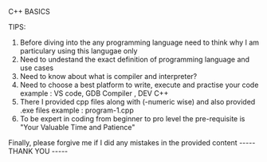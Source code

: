 C++ BASICS

TIPS:
1) Before diving into the any programming language need to think why I am particulary using this langugae only
2) Need to undestand the exact definition of programming language and use cases
3) Need to know about what is compiler and interpreter?
4) Need to choose a best platform to write, execute and practise your code
     example : VS code, GDB Compiler , DEV C++
5) There I provided cpp files along with (-numeric wise) and also provided .exe files
     example : program-1.cpp
6) To be expert in coding from beginner to pro level the pre-requisite is "Your Valuable Time and Patience"


Finally, please forgive me if I did any mistakes in the provided content
            -----  THANK YOU -----
